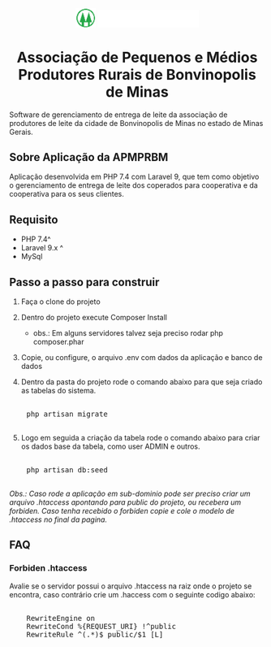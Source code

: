 <p align="center"> 
<img src="public/assets/images/logos/logo-icon-coop.png" width="40">
<img src="public/assets/images/logos/logo-light-text-apmprbm.png" width="200">
<h1 align="center">Associação de Pequenos e Médios<br>
Produtores Rurais de Bonvinopolis de Minas</h1>
</p>

<p>
Software de gerenciamento de entrega de leite da associação de produtores de leite da cidade de Bonvinopolis de Minas no  estado de Minas Gerais.
</p>

## Sobre Aplicação da APMPRBM

<p>Aplicação desenvolvida em PHP 7.4 com Laravel 9, que tem como objetivo o gerenciamento de entrega de leite dos coperados para cooperativa e da cooperativa para os seus clientes.</p>

## Requisito

- PHP 7.4^<br/>
- Laravel 9.x ^<br/>
- MySql

## Passo a passo para construir

1. Faça o clone do projeto
2. Dentro do projeto execute Composer Install 
    - obs.: Em alguns servidores talvez seja preciso rodar php composer.phar

3. Copie, ou configure, o arquivo .env com dados da aplicação e banco de dados

4. Dentro da pasta do projeto rode o comando abaixo para que seja criado as tabelas do sistema.
<pre>
<IfModule mod_rewrite.c>
    php artisan migrate
</IfModule>
</pre>

5. Logo em seguida a criação da tabela rode o comando abaixo para criar os dados base da tabela, como user ADMIN e outros.
<pre>
<IfModule mod_rewrite.c>
    php artisan db:seed
</IfModule>
</pre>

<i> Obs.: Caso rode a aplicação em sub-dominio pode ser preciso criar um arquivo .htaccess apontando para public do projeto, ou recebera um forbiden.
Caso tenha recebido o forbiden copie e cole o modelo de .htaccess no final da pagina.</i>

## FAQ
### Forbiden .htaccess
<p>Avalie se o servidor possui o arquivo .htaccess na raiz onde o projeto se encontra, caso contrário crie um .haccess com o seguinte codigo abaixo:</p>
<pre>
<IfModule mod_rewrite.c>
    RewriteEngine on
    RewriteCond %{REQUEST_URI} !^public
    RewriteRule ^(.*)$ public/$1 [L]
</IfModule>
</pre>
